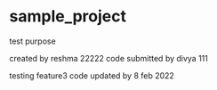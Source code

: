 # sample_project
test purpose

created by reshma 22222
code submitted by divya 111

testing feature3
code updated by 8 feb 2022
